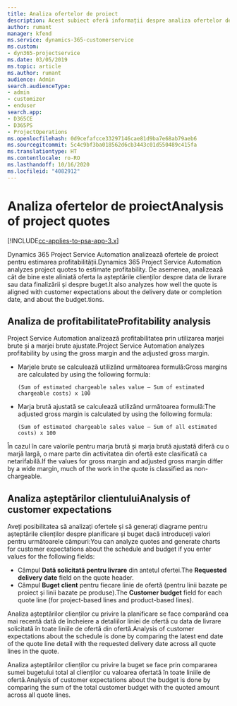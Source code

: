 ```yaml
---
title: Analiza ofertelor de proiect
description: Acest subiect oferă informații despre analiza ofertelor de proiect.
author: rumant
manager: kfend
ms.service: dynamics-365-customerservice
ms.custom:
- dyn365-projectservice
ms.date: 03/05/2019
ms.topic: article
ms.author: rumant
audience: Admin
search.audienceType:
- admin
- customizer
- enduser
search.app:
- D365CE
- D365PS
- ProjectOperations
ms.openlocfilehash: 0d9cefafcce33297146cae81d9ba7e68ab79aeb6
ms.sourcegitcommit: 5c4c9bf3ba018562d6cb3443c01d550489c415fa
ms.translationtype: HT
ms.contentlocale: ro-RO
ms.lasthandoff: 10/16/2020
ms.locfileid: "4082912"
---
```

# <a name="analysis-of-project-quotes"></a><span data-ttu-id="b245f-103">Analiza ofertelor de proiect</span><span class="sxs-lookup"><span data-stu-id="b245f-103">Analysis of project quotes</span></span>

[!INCLUDE[cc-applies-to-psa-app-3.x](../includes/cc-applies-to-psa-app-3x.md)]

<span data-ttu-id="b245f-104">Dynamics 365 Project Service Automation analizează ofertele de proiect pentru estimarea profitabilității.</span><span class="sxs-lookup"><span data-stu-id="b245f-104">Dynamics 365 Project Service Automation analyzes project quotes to estimate profitability.</span></span> <span data-ttu-id="b245f-105">De asemenea, analizează cât de bine este aliniată oferta la așteptările clienților despre data de livrare sau data finalizării și despre buget.</span><span class="sxs-lookup"><span data-stu-id="b245f-105">It also analyzes how well the quote is aligned with customer expectations about the delivery date or completion date, and about the budget.tions.</span></span>

## <a name="profitability-analysis"></a><span data-ttu-id="b245f-106">Analiza de profitabilitate</span><span class="sxs-lookup"><span data-stu-id="b245f-106">Profitability analysis</span></span>

<span data-ttu-id="b245f-107">Project Service Automation analizează profitabilitatea prin utilizarea marjei brute și a marjei brute ajustate.</span><span class="sxs-lookup"><span data-stu-id="b245f-107">Project Service Automation analyzes profitability by using the gross margin and the adjusted gross margin.</span></span>

- <span data-ttu-id="b245f-108">Marjele brute se calculează utilizând următoarea formulă:</span><span class="sxs-lookup"><span data-stu-id="b245f-108">Gross margins are calculated by using the following formula:</span></span>

  `
    (Sum of estimated chargeable sales value – Sum of estimated chargeable costs) x 100
  `
- <span data-ttu-id="b245f-109">Marja brută ajustată se calculează utilizând următoarea formulă:</span><span class="sxs-lookup"><span data-stu-id="b245f-109">The adjusted gross margin is calculated by using the following formula:</span></span>

  `
    (Sum of estimated chargeable sales value – Sum of all estimated costs) x 100
  `

<span data-ttu-id="b245f-110">În cazul în care valorile pentru marja brută și marja brută ajustată diferă cu o marjă largă, o mare parte din activitatea din ofertă este clasificată ca netarifabilă.</span><span class="sxs-lookup"><span data-stu-id="b245f-110">If the values for gross margin and adjusted gross margin differ by a wide margin, much of the work in the quote is classified as non-chargeable.</span></span>

## <a name="analysis-of-customer-expectations"></a><span data-ttu-id="b245f-111">Analiza așteptărilor clientului</span><span class="sxs-lookup"><span data-stu-id="b245f-111">Analysis of customer expectations</span></span>

<span data-ttu-id="b245f-112">Aveți posibilitatea să analizați ofertele și să generați diagrame pentru așteptările clienților despre planificare și buget dacă introduceți valori pentru următoarele câmpuri:</span><span class="sxs-lookup"><span data-stu-id="b245f-112">You can analyze quotes and generate charts for customer expectations about the schedule and budget if you enter values for the following fields:</span></span>

- <span data-ttu-id="b245f-113">Câmpul **Dată solicitată pentru livrare** din antetul ofertei.</span><span class="sxs-lookup"><span data-stu-id="b245f-113">The **Requested delivery date** field on the quote header.</span></span>
- <span data-ttu-id="b245f-114">Câmpul **Buget client** pentru fiecare linie de ofertă (pentru linii bazate pe proiect și linii bazate pe produse).</span><span class="sxs-lookup"><span data-stu-id="b245f-114">The **Customer budget** field for each quote line (for project-based lines and product-based lines).</span></span>

<span data-ttu-id="b245f-115">Analiza așteptărilor clienților cu privire la planificare se face comparând cea mai recentă dată de încheiere a detaliilor liniei de ofertă cu data de livrare solicitată în toate liniile de ofertă din ofertă.</span><span class="sxs-lookup"><span data-stu-id="b245f-115">Analysis of customer expectations about the schedule is done by comparing the latest end date of the quote line detail with the requested delivery date across all quote lines in the quote.</span></span>

<span data-ttu-id="b245f-116">Analiza așteptărilor clienților cu privire la buget se face prin compararea sumei bugetului total al clienților cu valoarea ofertată în toate liniile de ofertă.</span><span class="sxs-lookup"><span data-stu-id="b245f-116">Analysis of customer expectations about the budget is done by comparing the sum of the total customer budget with the quoted amount across all quote lines.</span></span>
